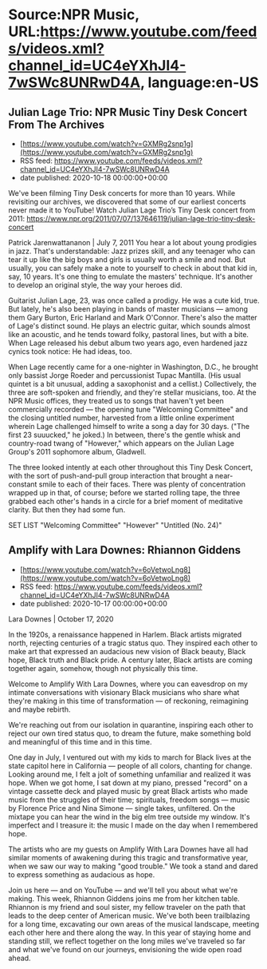 # Source:NPR Music, URL:https://www.youtube.com/feeds/videos.xml?channel_id=UC4eYXhJI4-7wSWc8UNRwD4A, language:en-US

## Julian Lage Trio: NPR Music Tiny Desk Concert From The Archives
 - [https://www.youtube.com/watch?v=GXMRg2snp1g](https://www.youtube.com/watch?v=GXMRg2snp1g)
 - RSS feed: https://www.youtube.com/feeds/videos.xml?channel_id=UC4eYXhJI4-7wSWc8UNRwD4A
 - date published: 2020-10-18 00:00:00+00:00

We've been filming Tiny Desk concerts for more than 10 years. While revisiting our archives, we discovered that some of our earliest concerts never made it to YouTube! 
Watch Julian Lage Trio’s Tiny Desk concert from 2011: https://www.npr.org/2011/07/07/137646119/julian-lage-trio-tiny-desk-concert

Patrick Jarenwattananon | July 7, 2011
You hear a lot about young prodigies in jazz. That's understandable: Jazz prizes skill, and any teenager who can tear it up like the big boys and girls is usually worth a smile and nod. But usually, you can safely make a note to yourself to check in about that kid in, say, 10 years. It's one thing to emulate the masters' technique. It's another to develop an original style, the way your heroes did.

Guitarist Julian Lage, 23, was once called a prodigy. He was a cute kid, true. But lately, he's also been playing in bands of master musicians — among them Gary Burton, Eric Harland and Mark O'Connor. There's also the matter of Lage's distinct sound. He plays an electric guitar, which sounds almost like an acoustic, and he tends toward folky, pastoral lines, but with a bite. When Lage released his debut album two years ago, even hardened jazz cynics took notice: He had ideas, too.

When Lage recently came for a one-nighter in Washington, D.C., he brought only bassist Jorge Roeder and percussionist Tupac Mantilla. (His usual quintet is a bit unusual, adding a saxophonist and a cellist.) Collectively, the three are soft-spoken and friendly, and they're stellar musicians, too. At the NPR Music offices, they treated us to songs that haven't yet been commercially recorded — the opening tune "Welcoming Committee" and the closing untitled number, harvested from a little online experiment wherein Lage challenged himself to write a song a day for 30 days. ("The first 23 suuucked," he joked.) In between, there's the gentle whisk and country-road twang of "However," which appears on the Julian Lage Group's 2011 sophomore album, Gladwell.

The three looked intently at each other throughout this Tiny Desk Concert, with the sort of push-and-pull group interaction that brought a near-constant smile to each of their faces. There was plenty of concentration wrapped up in that, of course; before we started rolling tape, the three grabbed each other's hands in a circle for a brief moment of meditative clarity. But then they had some fun.

SET LIST
"Welcoming Committee"
"However"
"Untitled (No. 24)"

## Amplify with Lara Downes: Rhiannon Giddens
 - [https://www.youtube.com/watch?v=6oVetwoLng8](https://www.youtube.com/watch?v=6oVetwoLng8)
 - RSS feed: https://www.youtube.com/feeds/videos.xml?channel_id=UC4eYXhJI4-7wSWc8UNRwD4A
 - date published: 2020-10-17 00:00:00+00:00

Lara Downes | October 17, 2020

In the 1920s, a renaissance happened in Harlem. Black artists migrated north, rejecting centuries of a tragic status quo. They inspired each other to make art that expressed an audacious new vision of Black beauty, Black hope, Black truth and Black pride. A century later, Black artists are coming together again, somehow, though not physically this time. 


Welcome to Amplify With Lara Downes, where you can eavesdrop on my intimate conversations with visionary Black musicians who share what they're making in this time of transformation — of reckoning, reimagining and maybe rebirth.

We're reaching out from our isolation in quarantine, inspiring each other to reject our own tired status quo, to dream the future, make something bold and meaningful of this time and in this time. 


One day in July, I ventured out with my kids to march for Black lives at the state capitol here in California — people of all colors, chanting for change. Looking around me, I felt a jolt of something unfamiliar and realized it was hope. When we got home, I sat down at my piano, pressed "record" on a vintage cassette deck and played music by great Black artists who made music from the struggles of their time; spirituals, freedom songs — music by Florence Price and Nina Simone — single takes, unfiltered. On the mixtape you can hear the wind in the big elm tree outside my window. It's imperfect and I treasure it: the music I made on the day when I remembered hope.


The artists who are my guests on Amplify With Lara Downes have all had similar moments of awakening during this tragic and transformative year, when we saw our way to making "good trouble." We took a stand and dared to express something as audacious as hope. 


Join us here — and on YouTube — and we'll tell you about what we're making. This week, Rhiannon Giddens joins me from her kitchen table. Rhiannon is my friend and soul sister, my fellow traveler on the path that leads to the deep center of American music. We've both been trailblazing for a long time, excavating our own areas of the musical landscape, meeting each other here and there along the way. In this year of staying home and standing still, we reflect together on the long miles we've traveled so far and what we've found on our journeys, envisioning the wide open road ahead.

